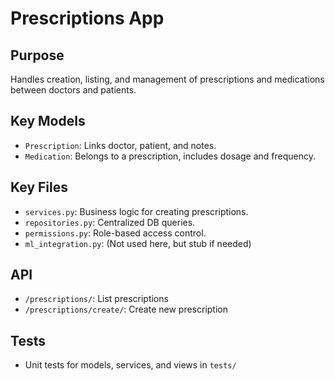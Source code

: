 # Prescriptions App

## Purpose
Handles creation, listing, and management of prescriptions and medications between doctors and patients.

## Key Models
- `Prescription`: Links doctor, patient, and notes.
- `Medication`: Belongs to a prescription, includes dosage and frequency.

## Key Files
- `services.py`: Business logic for creating prescriptions.
- `repositories.py`: Centralized DB queries.
- `permissions.py`: Role-based access control.
- `ml_integration.py`: (Not used here, but stub if needed)

## API
- `/prescriptions/`: List prescriptions
- `/prescriptions/create/`: Create new prescription

## Tests
- Unit tests for models, services, and views in `tests/`
